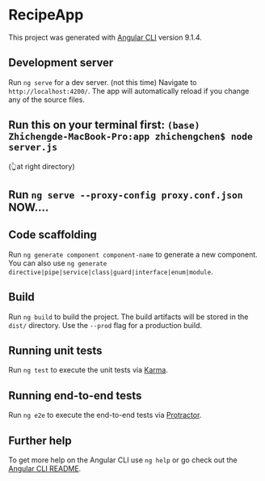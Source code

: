 # RecipeApp

This project was generated with [Angular CLI](https://github.com/angular/angular-cli) version 9.1.4.

## Development server

Run `ng serve` for a dev server. (not this time)
Navigate to `http://localhost:4200/`. The app will automatically reload if you change any of the source files.

## Run this on your terminal first: `(base) Zhichengde-MacBook-Pro:app zhichengchen$ node server.js`

(👆at right directory)

## Run `ng serve --proxy-config proxy.conf.json` NOW....

## Code scaffolding

Run `ng generate component component-name` to generate a new component. You can also use `ng generate directive|pipe|service|class|guard|interface|enum|module`.

## Build

Run `ng build` to build the project. The build artifacts will be stored in the `dist/` directory. Use the `--prod` flag for a production build.

## Running unit tests

Run `ng test` to execute the unit tests via [Karma](https://karma-runner.github.io).

## Running end-to-end tests

Run `ng e2e` to execute the end-to-end tests via [Protractor](http://www.protractortest.org/).

## Further help

To get more help on the Angular CLI use `ng help` or go check out the [Angular CLI README](https://github.com/angular/angular-cli/blob/master/README.md).
